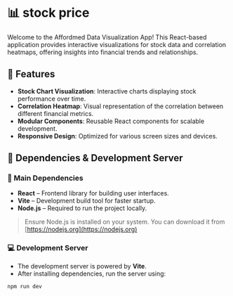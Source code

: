 # 📊 stock price

Welcome to the Affordmed Data Visualization App! This React-based application provides interactive visualizations for stock data and correlation heatmaps, offering insights into financial trends and relationships.

## 🚀 Features

- **Stock Chart Visualization**: Interactive charts displaying stock performance over time.
- **Correlation Heatmap**: Visual representation of the correlation between different financial metrics.
- **Modular Components**: Reusable React components for scalable development.
- **Responsive Design**: Optimized for various screen sizes and devices.

## 🧩 Dependencies & Development Server

### 🔧 Main Dependencies

- **React** – Frontend library for building user interfaces.
- **Vite** – Development build tool for faster startup.
- **Node.js** – Required to run the project locally.

> Ensure Node.js is installed on your system. You can download it from [https://nodejs.org](https://nodejs.org)

### 💻 Development Server

- The development server is powered by **Vite**.
- After installing dependencies, run the server using:

```bash
npm run dev
